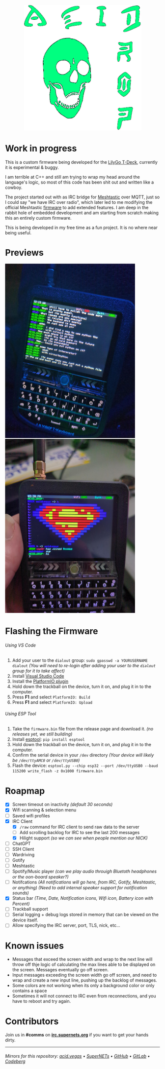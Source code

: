 <p align="center">
  <img src="./.screens/aciddrop2.png" />
</p>


# Work in progress
This is a custom firmware being developed for the [LilyGo T-Deck](https://www.lilygo.cc/products/t-deck), currently it is experimental & buggy.

I am terrible at C++ and still am trying to wrap my head around the language's logic, so most of this code has been shit out and written like a cowboy.

The project started out with as IRC bridge for [Meshtastic](https://meshtastic.org/) over MQTT, just so I could say "we have IRC over radio", which later led to me modifying the official Meshtastic [firmware](https://github.com/meshtastic/firmware) to add extended features. I am deep in the rabbit hole of embedded development and am starting from scratch making this an entirely custom firmware.

This is being developed in my free time as a fun project. It is no where near being useful.

# Previews
![](./.screens/preview1.png) ![](./.screens/preview2.png)

# Flashing the Firmware
###### Using VS Code
1. Add your user to the `dialout` group: `sudo gpasswd -a YOURUSERNAME dialout` *(You will need to re-login after adding your user to the `dialout` group for it to take affect)*
2. Install [Visual Studio Code](https://code.visualstudio.com/)
3. Install the [PlatformIO plugin](https://platformio.org/install/ide?install=vscode)
4. Hold down the trackball on the device, turn it on, and plug it in to the computer.
5. Press **F1** and select `PlatformIO: Build`
6. Press **F1** and select `PlatformIO: Upload`

###### Using ESP Tool
1. Take the `firmware.bin` file from the release page and download it. *(no releases yet, we still building)*
2. Install [esptool](https://pypi.org/project/esptool/): `pip install esptool`
3. Hold down the trackball on the device, turn it on, and plug it in to the computer.
4. Confirm the serial device in your `/dev` directory *(Your device will likely be `/dev/ttyAMC0` or `/dev/ttyUSB0`)*
5. Flash the device: `esptool.py --chip esp32 --port /dev/ttyUSB0 --baud 115200 write_flash -z 0x1000 firmware.bin`

# Roapmap
- [X] Screen timeout on inactivity *(default 30 seconds)*
- [X] Wifi scanning & selection menu
- [ ] Saved wifi profiles
- [X] IRC Client
  - [X] `/raw` command for IRC client to send raw data to the server
  - [ ] Add scrolling backlog for IRC to see the last 200 messages
  - [X] Hilight support *(so we can see when people mention our NICK)*
- [ ] ChatGPT
- [ ] SSH Client
- [ ] Wardriving
- [ ] Gotify
- [ ] Meshtastic
- [ ] Spotify/Music player *(can we play audio throuigh Bluetoth headphones or the oon-board speaker?)*
- [ ] Notifcations *(All notifications will go here, from IRC, Gotify, Meshtastic, or anything)* *(Need to add internal speaker support for notification sounds)*
- [X] Status bar *(Time, Date, Notification icons, Wifi icon, Battery icon with Percent)*
- [ ] Trackball support
- [ ] Serial logging + debug logs stored in memory that can be viewed on the device itself.
- [ ] Allow specifying the IRC server, port, TLS, nick, etc...

# Known issues
- Messages that exceed the screen width and wrap to the next line will throw off thje logic of calculating the max lines able to be displayed on the screen. Messages eventually go off screen.
- Input messages exceeding the screen width go off screen, and need to wrap and create a new input line, pushing up the backlog of messages.
- Some colors are not working when its only a background color or only contains a space
- Sometimes it will not connect to IRC even from reconnections, and you have to reboot and try again.


# Contributors
Join us in **#comms** on **[irc.supernets.org](irc://irc.supernets.org)** if you want to get your hands dirty.

___

###### Mirrors for this repository: [acid.vegas](https://git.acid.vegas/acid-drop) • [SuperNETs](https://git.supernets.org/acidvegas/acid-drop) • [GitHub](https://github.com/acidvegas/acid-drop) • [GitLab](https://gitlab.com/acidvegas/acid-drop) • [Codeberg](https://codeberg.org/acidvegas/acid-drop)